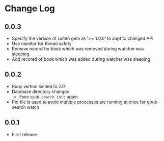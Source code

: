 Change Log
==========

0.0.3
-----
* Specify the version of Listen gem as '>= 1.0.0' to aopt to changed API
* Use monitor for thread safety
* Remove record for book which was removed during watcher was sleeping
* Add recored of book which was added during watcher was sleeping

0.0.2
-----
* Ruby vertion limited to 2.0
* Database directory changed
  * Exec `epub-search init` again
* Pid file is used to avoid multiple processes are running at once for epub-search watch

0.0.1
-----
* First release
